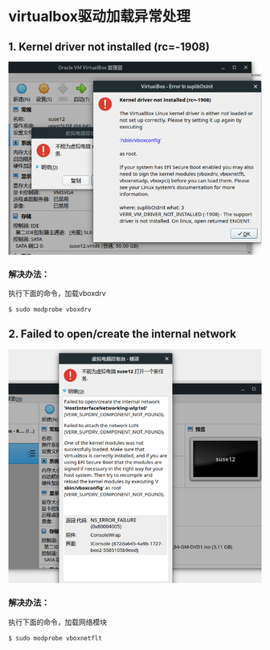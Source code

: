 # virtualbox驱动加载异常处理
## 1. Kernel driver not installed (rc=-1908)
![](_v_images/20190706104138313_468394912.png)

### 解决办法：
执行下面的命令，加载vboxdrv
```
$ sudo modprobe vboxdrv
```
## 2. Failed to open/create the internal network
![](_v_images/20190706111536290_1182961536.png)
### 解决办法：
执行下面的命令，加载网络模块
```
$ sudo modprobe vboxnetflt
```
